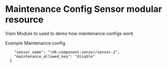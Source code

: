 # Maintenance Config Sensor modular resource

Viam Module to used to demo how maintenance configs work

Example Maintenance config 

```maintenance": {
    "sensor_name": "rdk:component:sensor/sensor-1",
    "maintenance_allowed_key": "disable"
  }
  ```
  